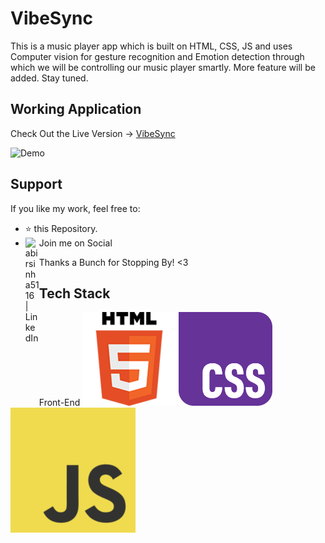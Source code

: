 
# VibeSync

This is a music player app which is built on HTML, CSS, JS and uses Computer vision for gesture recognition and Emotion detection through which we will be controlling our music player smartly. More feature will be added. Stay tuned.



## Working Application

Check Out the Live Version -> [VibeSync](https://github.com/abirsinha5116/Vibesync)

![Demo](https://github.com/BasimAhmedKhan/Spotify-Clone/blob/main/Readme%20Resources/Spotify-Clone.gif)


<!-- ## Screenshots

Log In

![App Screenshot](https://github.com/BasimAhmedKhan/Spotify-Clone/blob/main/Readme%20Resources/login.png)

Home

![App Screenshot](https://github.com/BasimAhmedKhan/Spotify-Clone/blob/main/Readme%20Resources/home.png)

About Us

![App Screenshot](https://github.com/BasimAhmedKhan/Spotify-Clone/blob/main/Readme%20Resources/about.png)

Library

![App Screenshot](https://github.com/BasimAhmedKhan/Spotify-Clone/blob/main/Readme%20Resources/library.png) -->

## Support

If you like my work, feel free to:
 - ⭐ this Repository.
 - Join me on Social [<img align="left" alt="abirsinha5116 | LinkedIn" width="22px" src="https://img.icons8.com/external-tal-revivo-shadow-tal-revivo/48/000000/external-linkedin-in-logo-used-for-professional-networking-logo-shadow-tal-revivo.png" />][linkedin]

Thanks a Bunch for Stopping By! <3


[linkedin]: https://www.linkedin.com/in/abir-sinha-57b654204/

## Tech Stack
Front-End
<img src="https://raw.githubusercontent.com/github/explore/80688e429a7d4ef2fca1e82350fe8e3517d3494d/topics/html/html.png" data-canonical-src="[https://raw.githubusercontent.com/github/explore/80688e429a7d4ef2fca1e82350fe8e3517d3494d/topics/html/html.png]" width="150" />
<img src="https://raw.githubusercontent.com/github/explore/80688e429a7d4ef2fca1e82350fe8e3517d3494d/topics/css/css.png" data-canonical-src="[https://raw.githubusercontent.com/github/explore/80688e429a7d4ef2fca1e82350fe8e3517d3494d/topics/css/css.png]" width="150" /> 
<img src="https://raw.githubusercontent.com/github/explore/80688e429a7d4ef2fca1e82350fe8e3517d3494d/topics/javascript/javascript.png" data-canonical-src="[https://raw.githubusercontent.com/github/explore/80688e429a7d4ef2fca1e82350fe8e3517d3494d/topics/javascript/javascript.png]" width="200" />
